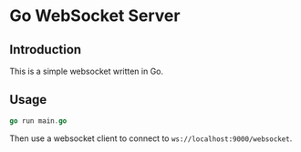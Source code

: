 # Go WebSocket Server

## Introduction

This is a simple websocket written in Go.

## Usage

```go
go run main.go
```

Then use a websocket client to connect to `ws://localhost:9000/websocket`.
